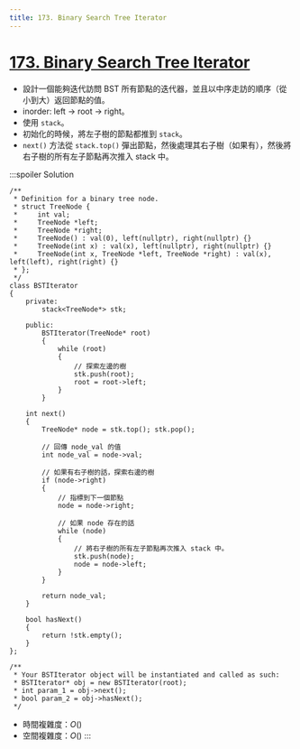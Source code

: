```yaml
---
title: 173. Binary Search Tree Iterator
---
```


# [173\. Binary Search Tree Iterator](https://leetcode.com/problems/binary-search-tree-iterator/)

- 設計一個能夠迭代訪問 BST 所有節點的迭代器，並且以中序走訪的順序（從小到大）返回節點的值。
- inorder: left -> root -> right。
- 使用 `stack`。
- 初始化的時候，將左子樹的節點都推到 `stack`。
- `next()` 方法從 `stack.top()` 彈出節點，然後處理其右子樹（如果有），然後將右子樹的所有左子節點再次推入 stack 中。

:::spoiler Solution
```cpp=
/**
 * Definition for a binary tree node.
 * struct TreeNode {
 *     int val;
 *     TreeNode *left;
 *     TreeNode *right;
 *     TreeNode() : val(0), left(nullptr), right(nullptr) {}
 *     TreeNode(int x) : val(x), left(nullptr), right(nullptr) {}
 *     TreeNode(int x, TreeNode *left, TreeNode *right) : val(x), left(left), right(right) {}
 * };
 */
class BSTIterator
{
    private:
        stack<TreeNode*> stk;

    public:
        BSTIterator(TreeNode* root)
        {
            while (root)
            {
                // 探索左邊的樹
                stk.push(root);
                root = root->left;
            }
        }

    int next()
    {
        TreeNode* node = stk.top(); stk.pop();

        // 回傳 node_val 的值
        int node_val = node->val;

        // 如果有右子樹的話，探索右邊的樹
        if (node->right)
        {
            // 指標到下一個節點
            node = node->right;

            // 如果 node 存在的話
            while (node)
            {
                // 將右子樹的所有左子節點再次推入 stack 中。
                stk.push(node);
                node = node->left;
            }
        }

        return node_val;
    }

    bool hasNext()
    {
        return !stk.empty();
    }
};

/**
 * Your BSTIterator object will be instantiated and called as such:
 * BSTIterator* obj = new BSTIterator(root);
 * int param_1 = obj->next();
 * bool param_2 = obj->hasNext();
 */
```
- 時間複雜度：$O()$
- 空間複雜度：$O()$
:::
